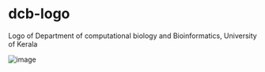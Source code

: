 # dcb-logo
Logo of Department of computational biology and Bioinformatics, University of Kerala

![image](https://github.com/Abinbn/dcb-logo/assets/82628577/04ab1163-bfff-4b1e-80a5-72804be2fc82)

